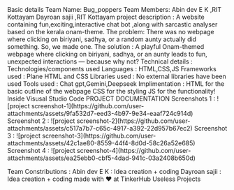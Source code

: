 <project name>
Basic details
Team Name: Bug_poppers
Team Members: Abin dev E K ,RIT Kottayam
              Dayroan sajii ,RIT Kottayam
project description : 
      A website containing fun,exciting,interactive chat bot ,along with sarcastic analyser based on the kerala onam-theme.
The problem:
      There was no webpage where clicking on biriyani, sadhya, or a random aunty actually did something. So, we made one.
The solution :
      A playful Onam-themed webpage where clicking on biriyani, sadhya, or an aunty leads to fun, unexpected interactions — because why not?
Technical details :
      Technologies/components used
            Languages : HTML,CSS,JS
            Frameworks used : Plane HTML and CSS
            Libraries used : No external libraries have been used
            Tools used : Chat gpt,Gemini,Deepseek
Implimentation : 
      HTML for the basic outline of the webpage
      CSS for the styling
      JS for the functionality!
      Inside Visusal Studio Code
PROJECT DOCUMENTATION
      Screenshots 1 : ![project screenshot-1](https://github.com/user-attachments/assets/9fa532d7-eed3-4b97-9e34-eaaf724c914d)
      Screenshot 2  : ![project screenshot-2](https://github.com/user-attachments/assets/c517a7b7-c65c-4917-a392-22d957b67ec2)
      Screenshot 3  : ![project screenshot-3](https://github.com/user-attachments/assets/42c1ae80-8559-44f4-8d0d-58c26a52e685)
      Screenshot 4  : ![project screenshot-4](https://github.com/user-attachments/assets/ea25ebb0-cbf5-4dad-941c-03a2408b650d)

Team Constributions :
      Abin dev E K  : Idea creation + coding
      Dayroan sajii : Idea creation + coding
made with ❤️ at TinkerHub Useless Projects
